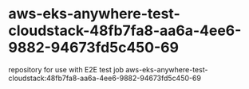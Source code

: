 # aws-eks-anywhere-test-cloudstack-48fb7fa8-aa6a-4ee6-9882-94673fd5c450-69
repository for use with E2E test job aws-eks-anywhere-test-cloudstack:48fb7fa8-aa6a-4ee6-9882-94673fd5c450-69
